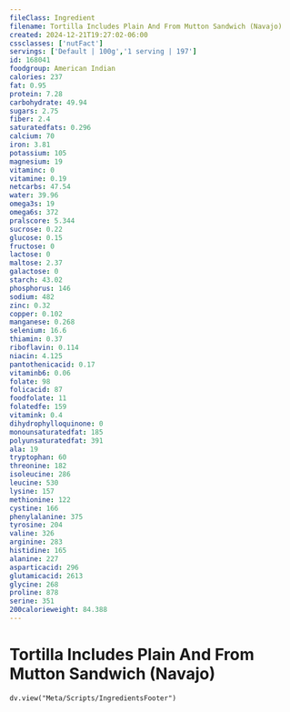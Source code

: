 ```yaml
---
fileClass: Ingredient
filename: Tortilla Includes Plain And From Mutton Sandwich (Navajo)
created: 2024-12-21T19:27:02-06:00
cssclasses: ['nutFact']
servings: ['Default | 100g','1 serving | 197']
id: 168041
foodgroup: American Indian
calories: 237
fat: 0.95
protein: 7.28
carbohydrate: 49.94
sugars: 2.75
fiber: 2.4
saturatedfats: 0.296
calcium: 70
iron: 3.81
potassium: 105
magnesium: 19
vitaminc: 0
vitamine: 0.19
netcarbs: 47.54
water: 39.96
omega3s: 19
omega6s: 372
pralscore: 5.344
sucrose: 0.22
glucose: 0.15
fructose: 0
lactose: 0
maltose: 2.37
galactose: 0
starch: 43.02
phosphorus: 146
sodium: 482
zinc: 0.32
copper: 0.102
manganese: 0.268
selenium: 16.6
thiamin: 0.37
riboflavin: 0.114
niacin: 4.125
pantothenicacid: 0.17
vitaminb6: 0.06
folate: 98
folicacid: 87
foodfolate: 11
folatedfe: 159
vitamink: 0.4
dihydrophylloquinone: 0
monounsaturatedfat: 185
polyunsaturatedfat: 391
ala: 19
tryptophan: 60
threonine: 182
isoleucine: 286
leucine: 530
lysine: 157
methionine: 122
cystine: 166
phenylalanine: 375
tyrosine: 204
valine: 326
arginine: 283
histidine: 165
alanine: 227
asparticacid: 296
glutamicacid: 2613
glycine: 268
proline: 878
serine: 351
200calorieweight: 84.388
---
```


# Tortilla Includes Plain And From Mutton Sandwich (Navajo)

```dataviewjs
dv.view("Meta/Scripts/IngredientsFooter")
```